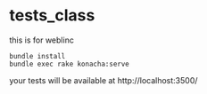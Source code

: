tests_class
===========

this is for weblinc

```
bundle install
bundle exec rake konacha:serve
```

your tests will be available at http://localhost:3500/
